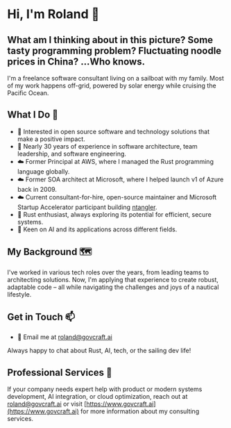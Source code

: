 # Hi, I'm Roland 👋

## What am I thinking about in this picture? Some tasty programming problem? Fluctuating noodle prices in China? ...Who knows.

I'm a freelance software consultant living on a sailboat with my family. Most of my work happens off-grid, powered by solar energy while cruising the Pacific Ocean.

## What I Do 🚀

- 👀 Interested in open source software and technology solutions that make a positive impact.
- 🌱 Nearly 30 years of experience in software architecture, team leadership, and software engineering.
- ☁️ Former Principal at AWS, where I managed the Rust programming language globally.
- ☁️ Former SOA architect at Microsoft, where I helped launch v1 of Azure back in 2009.
- ☁️ Current consultant-for-hire, open-source maintainer and Microsoft Startup Accelerator participant building [ntangler](https://github.com/GovCraft/ntangler).
- 🦀 Rust enthusiast, always exploring its potential for efficient, secure systems.
- 🤖 Keen on AI and its applications across different fields.

## My Background 🗺️

I've worked in various tech roles over the years, from leading teams to architecting solutions. Now, I'm applying that experience to create robust, adaptable code – all while navigating the challenges and joys of a nautical lifestyle.

## Get in Touch 📫

- 📧 Email me at [roland@govcraft.ai](mailto:roland@govcraft.ai) 

Always happy to chat about Rust, AI, tech, or the sailing dev life!

## Professional Services 💼

If your company needs expert help with product or modern systems development, AI integration, or cloud optimization, reach out at roland@govcraft.ai or visit [https://www.govcraft.ai](https://www.govcraft.ai) for more information about my consulting services.
